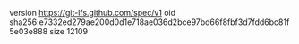 version https://git-lfs.github.com/spec/v1
oid sha256:e7332ed279ae200d0d1e718ae036d2bce97bd66f8fbf3d7fdd6bc81f5e03e888
size 12109
